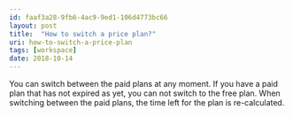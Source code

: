 ```yaml
---
id: faaf3a28-9fb6-4ac9-9ed1-106d4773bc66
layout: post
title:  "How to switch a price plan?"
uri: how-to-switch-a-price-plan
tags: [workspace]
date: 2018-10-14
---
```


You can switch between the paid plans at any moment. If you have a paid plan that has not expired as yet, you can not switch to the free plan. When switching between the paid plans, the time left for the plan is re-calculated.